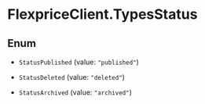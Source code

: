 # FlexpriceClient.TypesStatus

## Enum


* `StatusPublished` (value: `"published"`)

* `StatusDeleted` (value: `"deleted"`)

* `StatusArchived` (value: `"archived"`)


